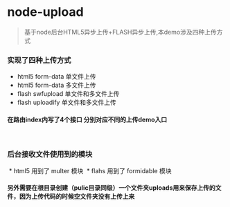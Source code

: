 # node-upload

> 基于node后台HTML5异步上传+FLASH异步上传,本demo涉及四种上传方式



### 实现了四种上传方式
* html5 form-data 单文件上传
* html5 form-data 多文件上传
* flash swfupload 单文件和多文件上传
* flash uploadify 单文件和多文件上传

#### 在路由index内写了4个接口  分别对应不同的上传demo入口
  



### 后台接收文件使用到的模块
  * html5 用到了 multer 模块
  * flahs 用到了 formidable 模块



#### 另外需要在根目录创建（pulic目录同级）一个文件夹uploads用来保存上传的文件，因为上传代码的时候空文件夹没有上传上来
